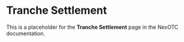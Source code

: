 # Tranche Settlement

This is a placeholder for the **Tranche Settlement** page in the NexOTC documentation.